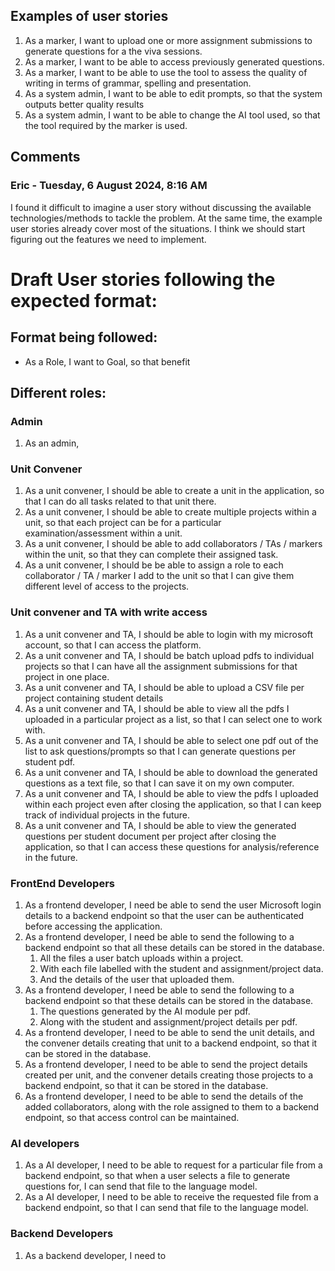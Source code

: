 ## Examples of user stories

1. As a marker, I want to upload one or more assignment submissions to generate questions for a the viva sessions.
2. As a marker, I want to be able to access previously generated questions.
3. As a marker, I want to be able to use the tool to assess the quality of writing in terms of grammar, spelling and presentation.
4. As a system admin, I want to be able to edit prompts, so that the system outputs better quality results
5. As a system admin, I want to be able to change the AI tool used, so that the tool required by the marker is used.


## Comments

### Eric - Tuesday, 6 August 2024, 8:16 AM
I found it difficult to imagine a user story without discussing the available technologies/methods to tackle the problem. At the same time, the example user stories already cover most of the situations. I think we should start figuring out the features we need to implement. 


# Draft User stories following the expected format:
## Format being followed: 
-  As a Role, I want to Goal, so that benefit
## Different roles:
### Admin
1. As an admin, 
### Unit Convener 

1. As a unit convener, I should be able to create a unit in the application, so that I can do all tasks related to that unit there.
2. As a unit convener, I should be able to create multiple projects within a unit, so that each project can be for a particular examination/assessment within a unit. 
3. As a unit convener, I should be able to add collaborators / TAs / markers within the unit, so that they can complete their assigned task.
4. As a unit convener, I should be be able to assign a role to each collaborator / TA / marker I add to the unit so that I can give them different level of access to the projects.

### Unit convener and TA with write access
1. As a unit convener and TA, I should be able to login with my microsoft account, so that I can access the platform.
2.  As a unit convener and TA, I should be batch upload pdfs to individual projects so that I can have all the assignment submissions for that project in one place.
3.  As a unit convener and TA, I should be able to upload a CSV file per project containing student details
4. As a unit convener and TA, I should be able to view all the pdfs I uploaded in a particular project as a list, so that I can select one to work with.
5.  As a unit convener and TA, I should be able to select one pdf out of the list to ask questions/prompts so that I can generate questions per student pdf.
6.  As a unit convener and TA, I should be able to download the generated questions as a text file, so that I can save it on my own computer. 
7.  As a unit convener and TA, I should be able to view the pdfs I uploaded within each project even after closing the application, so that I can keep track of individual projects in the future. 
8.  As a unit convener and TA, I should be able to view the generated questions per student document per project after closing the application, so that I can access these questions for analysis/reference in the future. 

### FrontEnd Developers
1. As a frontend developer, I need be able to send the user Microsoft login details to a backend endpoint so that the user can be authenticated before accessing the application. 
2. As a frontend developer, I need be able to send the following to a backend endpoint so that all these details can be stored in the database.
   1. All the files a user batch uploads within a project.
   2. With each file labelled with the student and assignment/project data. 
   3. And the details of the user that uploaded them. 
3. As a frontend developer, I need be able to send the following to a backend endpoint so that these details can be stored in the database.
    1. The questions generated by the AI module per pdf.
    2. Along with the student and assignment/project details per pdf.
4. As a frontend developer, I need to be able to send the unit details, and the convener details creating that unit to a backend endpoint, so that it can be stored in the database.
5. As a frontend developer, I need to be able to send the project details created per unit, and the convener details creating those projects to a backend endpoint, so that it can be stored in the database. 
6. As a frontend developer, I need to be able to send the details of the added collaborators, along with the role assigned to them to a backend endpoint, so that access control can be maintained. 

### AI developers
1. As a AI developer, I need to be able to request for a particular file from a backend endpoint, so that when a user selects a file to generate questions for, I can send that file to the language model. 
2. As a AI developer, I need to be able to receive the requested file from a backend endpoint, so that I can send that file to the language model. 
### Backend Developers
1. As a backend developer, I need to

